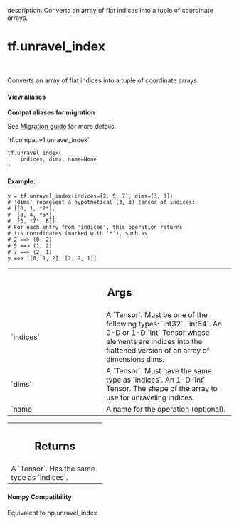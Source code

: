 description: Converts an array of flat indices into a tuple of coordinate arrays.

<div itemscope itemtype="http://developers.google.com/ReferenceObject">
<meta itemprop="name" content="tf.unravel_index" />
<meta itemprop="path" content="Stable" />
</div>

# tf.unravel_index

<!-- Insert buttons and diff -->

<table class="tfo-notebook-buttons tfo-api nocontent" align="left">

</table>



Converts an array of flat indices into a tuple of coordinate arrays.

<section class="expandable">
  <h4 class="showalways">View aliases</h4>
  <p>
<b>Compat aliases for migration</b>
<p>See
<a href="https://www.tensorflow.org/guide/migrate">Migration guide</a> for
more details.</p>
<p>`tf.compat.v1.unravel_index`</p>
</p>
</section>

<pre class="devsite-click-to-copy prettyprint lang-py tfo-signature-link">
<code>tf.unravel_index(
    indices, dims, name=None
)
</code></pre>



<!-- Placeholder for "Used in" -->


#### Example:



```
y = tf.unravel_index(indices=[2, 5, 7], dims=[3, 3])
# 'dims' represent a hypothetical (3, 3) tensor of indices:
# [[0, 1, *2*],
#  [3, 4, *5*],
#  [6, *7*, 8]]
# For each entry from 'indices', this operation returns
# its coordinates (marked with '*'), such as
# 2 ==> (0, 2)
# 5 ==> (1, 2)
# 7 ==> (2, 1)
y ==> [[0, 1, 2], [2, 2, 1]]
```



<!-- Tabular view -->
 <table class="responsive fixed orange">
<colgroup><col width="214px"><col></colgroup>
<tr><th colspan="2"><h2 class="add-link">Args</h2></th></tr>

<tr>
<td>
`indices`
</td>
<td>
A `Tensor`. Must be one of the following types: `int32`, `int64`.
An 0-D or 1-D `int` Tensor whose elements are indices into the
flattened version of an array of dimensions dims.
</td>
</tr><tr>
<td>
`dims`
</td>
<td>
A `Tensor`. Must have the same type as `indices`.
An 1-D `int` Tensor. The shape of the array to use for unraveling
indices.
</td>
</tr><tr>
<td>
`name`
</td>
<td>
A name for the operation (optional).
</td>
</tr>
</table>



<!-- Tabular view -->
 <table class="responsive fixed orange">
<colgroup><col width="214px"><col></colgroup>
<tr><th colspan="2"><h2 class="add-link">Returns</h2></th></tr>
<tr class="alt">
<td colspan="2">
A `Tensor`. Has the same type as `indices`.
</td>
</tr>

</table>



#### Numpy Compatibility
Equivalent to np.unravel_index

